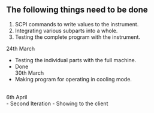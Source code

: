 ## The following things need to be done
1. SCPI commands to write values to the instrument.
2. Integrating various subparts into a whole.
3. Testing the complete program with the instrument.

24th March <br>
- Testing the individual parts with the full machine.
- Done <br>
30th March <br>
- Making program for operating in cooling mode.
<br>
6th April <br>
- Second Iteration
- Showing to the client